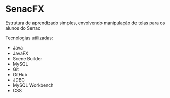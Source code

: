 # SenacFX

Estrutura de aprendizado simples, envolvendo manipulação de telas para os alunos do Senac

Tecnologias utilizadas:

- Java
- JavaFX
- Scene Builder
- MySQL
- Git
- GitHub
- JDBC
- MySQL Workbench
- CSS
